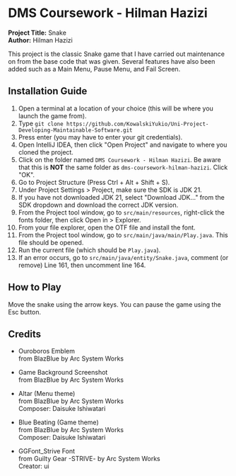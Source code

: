 # DMS Coursework - Hilman Hazizi

<b>Project Title:</b> Snake<br>
<b>Author:</b> Hilman Hazizi

This project is the classic Snake game that I have carried out maintenance on from the base code that was given. Several features have also been added such as a Main Menu, Pause Menu, and Fail Screen.

## Installation Guide

1. Open a terminal at a location of your choice (this will be where you launch the game from).
2. Type `git clone https://github.com/KowalskiYukio/Uni-Project-Developing-Maintainable-Software.git`
3. Press enter (you may have to enter your git credentials).
4. Open IntelliJ IDEA, then click "Open Project" and navigate to where you cloned the project.
5. Click on the folder named `DMS Coursework - Hilman Hazizi`. Be aware that this is **NOT** the same folder as `dms-coursework-hilman-hazizi`. Click "OK".
6. Go to Project Structure (Press Ctrl + Alt + Shift + S).
7. Under Project Settings > Project, make sure the SDK is JDK 21.
8. If you have not downloaded JDK 21, select "Download JDK..." from the SDK dropdown and download the correct JDK version.
9. From the Project tool window, go to `src/main/resources`, right-click the fonts folder, then click Open in > Explorer.
10. From your file explorer, open the OTF file and install the font.
11. From the Project tool window, go to `src/main/java/main/Play.java`. This file should be opened.
12. Run the current file (which should be `Play.java`).
13. If an error occurs, go to `src/main/java/entity/Snake.java`, comment (or remove) Line 161, then uncomment line 164.

## How to Play

Move the snake using the arrow keys. You can pause the game using the Esc button.

## Credits

- Ouroboros Emblem  
from BlazBlue by Arc System Works

- Game Background Screenshot  
from BlazBlue by Arc System Works

- Altar (Menu theme)  
from BlazBlue by Arc System Works  
Composer: Daisuke Ishiwatari

- Blue Beating (Game theme)  
from BlazBlue by Arc System Works  
Composer: Daisuke Ishiwatari

- GGFont_Strive Font  
from Guilty Gear -STRIVE- by Arc System Works  
Creator: ui

